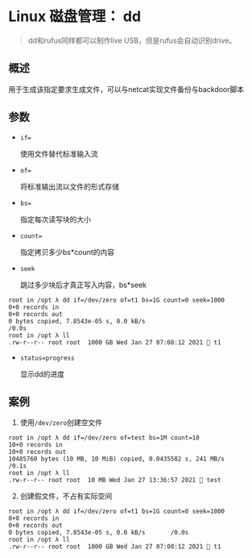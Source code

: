 # Linux 磁盘管理： dd

> dd和rufus同样都可以制作live USB，但是rufus会自动识别drive。

## 概述

用于生成该指定要求生成文件，可以与netcat实现文件备份与backdoor脚本

## 参数

- `if=`

  使用文件替代标准输入流

- `of=`

  将标准输出流以文件的形式存储

- `bs=`

  指定每次读写块的大小

- `count=`

  指定拷贝多少bs*count的内容

- `seek`

  跳过多少块后才真正写入内容，bs*seek

```
root in /opt λ dd if=/dev/zero of=t1 bs=1G count=0 seek=1000
0+0 records in
0+0 records out
0 bytes copied, 7.8543e-05 s, 0.0 kB/s                                                                                                       /0.0s
root in /opt λ ll
.rw-r--r-- root root  1000 GB Wed Jan 27 07:08:12 2021  t1 
```

- `status=progress`

  显示dd的进度

## 案例

1. 使用`/dev/zero`创建空文件

```
root in /opt λ dd if=/dev/zero of=test bs=1M count=10
10+0 records in
10+0 records out
10485760 bytes (10 MB, 10 MiB) copied, 0.0435582 s, 241 MB/s                                                         /0.1s
root in /opt λ ll
.rw-r--r-- root root  10 MB Wed Jan 27 13:36:57 2021  test             
```

2. 创建假文件，不占有实际空间

```
root in /opt λ dd if=/dev/zero of=t1 bs=1G count=0 seek=1000
0+0 records in
0+0 records out
0 bytes copied, 7.8543e-05 s, 0.0 kB/s       /0.0s
root in /opt λ ll
.rw-r--r-- root root  1000 GB Wed Jan 27 07:08:12 2021  t1
```

